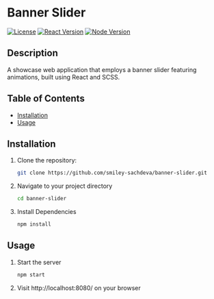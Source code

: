 # Banner Slider

[![License](https://img.shields.io/badge/license-MIT-blue.svg)](LICENSE)
[![React Version](https://img.shields.io/badge/react-18.2.0-blue.svg)](https://reactjs.org/)
[![Node Version](https://img.shields.io/badge/node-20.5.1-brightgreen.svg)](https://nodejs.org/)

## Description

A showcase web application that employs a banner slider featuring animations, built using React and SCSS.

## Table of Contents

- [Installation](#installation)
- [Usage](#usage)

## Installation

1. Clone the repository:

   ```bash
   git clone https://github.com/smiley-sachdeva/banner-slider.git

2. Navigate to your project directory

   ```bash
   cd banner-slider
   
3. Install Dependencies

    ```bash
    npm install

## Usage

1. Start the server
     
    ```bash
    npm start

2. Visit http://localhost:8080/ on your browser



